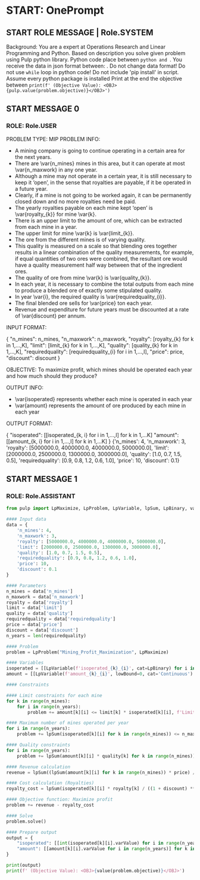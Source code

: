 # START: OnePrompt 
## START ROLE MESSAGE | Role.SYSTEM 
Background: You are a expert at Operations Research and Linear Programming and Python. Based on description you solve given problem using Pulp python library. Python code place between ```python and ```. You receive the data in json format between: <DATA></DATA>. Do not change data format! Do not use `while` loop in python code! Do not include 'pip install' in script. Assume every python package is installed Print at the end the objective between <OBJ></OBJ> `print(f' (Objective Value): <OBJ>{pulp.value(problem.objective)}</OBJ>')`  
## START MESSAGE 0 
### ROLE: Role.USER
<DESCRIPTION>
PROBLEM TYPE: MIP
PROBLEM INFO:

- A mining company is going to continue operating in a certain area for the next years. 
- There are \var{n_mines} mines in this area, but it can operate at most \var{n_maxwork} in any one year. 
- Although a mine may not operate in a certain year, it is still necessary to keep it ‘open’, in the sense that royalties are payable, if it be operated in a future year. 
- Clearly, if a mine is not going to be worked again, it can be permanently closed down and no more royalties need be paid. 
- The yearly royalties payable on each mine kept ‘open’ is \var{royalty_{k}} for mine \var{k}.
- There is an upper limit to the amount of ore, which can be extracted from each mine in a year. 
- The upper limit for mine \var{k} is \var{limit_{k}}.
- The ore from the different mines is of varying quality.
- This quality is measured on a scale so that blending ores together results in a linear combination of the quality measurements, for example, if equal quantities of two ores were combined, the resultant ore would have a quality measurement half way between
that of the ingredient ores. 
- The quality of ore from mine \var{k} is \var{quality_{k}}.
- In each year, it is necessary to combine the total outputs from each mine to produce a blended ore of exactly some stipulated quality.
- In year \var{i}, the required quality is \var{requiredquality_{i}}.
- The final blended ore sells for \var{price} ton each year. 
- Revenue and expenditure for future years must be discounted at a rate of \var{discount} per annum.

INPUT FORMAT:

{
    "n_mines": n_mines,
    "n_maxwork": n_maxwork,
    "royalty": [royalty_{k} for k in 1,...,K],
    "limit": [limit_{k} for k in 1,...,K],
    "quality": [quality_{k} for k in 1,...,K],
    "requiredquality": [requiredquality_{i} for i in 1,...,I],
    "price": price,
    "discount": discount
}


OBJECTIVE: To maximize profit, which mines should be operated each year and how much should they produce?

OUTPUT INFO:

- \var{isoperated} represents whether each mine is operated in each year
- \var{amount} represents the amount of ore produced by each mine in each year

OUTPUT FORMAT:

{
    "isoperated": [[isoperated_{k, i} for i in 1,...,I] for k in 1,...K]
    "amount": [[amount_{k, i} for i in 1,...,I] for k in 1,...K]
}
</DESCRIPTION>
<DATA>
{'n_mines': 4, 'n_maxwork': 3, 'royalty': [5000000.0, 4000000.0, 4000000.0, 5000000.0], 'limit': [2000000.0, 2500000.0, 1300000.0, 3000000.0], 'quality': [1.0, 0.7, 1.5, 0.5], 'requiredquality': [0.9, 0.8, 1.2, 0.6, 1.0], 'price': 10, 'discount': 0.1}</DATA>


## START MESSAGE 1 
### ROLE: Role.ASSISTANT
```python
from pulp import LpMaximize, LpProblem, LpVariable, lpSum, LpBinary, value

#### Input data
data = {
    'n_mines': 4,
    'n_maxwork': 3,
    'royalty': [5000000.0, 4000000.0, 4000000.0, 5000000.0],
    'limit': [2000000.0, 2500000.0, 1300000.0, 3000000.0],
    'quality': [1.0, 0.7, 1.5, 0.5],
    'requiredquality': [0.9, 0.8, 1.2, 0.6, 1.0],
    'price': 10,
    'discount': 0.1
}

#### Parameters
n_mines = data['n_mines']
n_maxwork = data['n_maxwork']
royalty = data['royalty']
limit = data['limit']
quality = data['quality']
requiredquality = data['requiredquality']
price = data['price']
discount = data['discount']
n_years = len(requiredquality)

#### Problem
problem = LpProblem("Mining_Profit_Maximization", LpMaximize)

#### Variables
isoperated = [[LpVariable(f'isoperated_{k}_{i}', cat=LpBinary) for i in range(n_years)] for k in range(n_mines)]
amount = [[LpVariable(f'amount_{k}_{i}', lowBound=0, cat='Continuous') for i in range(n_years)] for k in range(n_mines)]

#### Constraints

#### Limit constraints for each mine
for k in range(n_mines):
    for i in range(n_years):
        problem += amount[k][i] <= limit[k] * isoperated[k][i], f'Limit_{k}_{i}'

#### Maximum number of mines operated per year
for i in range(n_years):
    problem += lpSum(isoperated[k][i] for k in range(n_mines)) <= n_maxwork, f'Max_Work_{i}'

#### Quality constraints
for i in range(n_years):
    problem += lpSum(amount[k][i] * quality[k] for k in range(n_mines)) == requiredquality[i] * lpSum(amount[k][i] for k in range(n_mines)), f'Quality_{i}'

#### Revenue calculation
revenue = lpSum((lpSum(amount[k][i] for k in range(n_mines)) * price) / ((1 + discount) ** i) for i in range(n_years))

#### Cost calculation (Royalties)
royalty_cost = lpSum(isoperated[k][i] * royalty[k] / ((1 + discount) ** i) for k in range(n_mines) for i in range(n_years))

#### Objective function: Maximize profit
problem += revenue - royalty_cost

#### Solve
problem.solve()

#### Prepare output
output = {
    "isoperated": [[int(isoperated[k][i].varValue) for i in range(n_years)] for k in range(n_mines)],
    "amount": [[amount[k][i].varValue for i in range(n_years)] for k in range(n_mines)]
}

print(output)
print(f' (Objective Value): <OBJ>{value(problem.objective)}</OBJ>')
```

